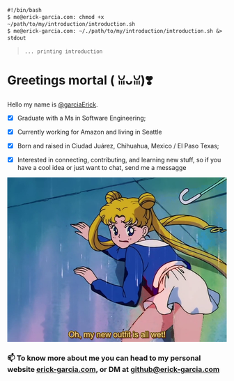 ```console
#!/bin/bash
$ me@erick-garcia.com: chmod +x ~/path/to/my/introduction/introduction.sh
$ me@erick-garcia.com: ~/./path/to/my/introduction/introduction.sh &> stdout
```

> `... printing introduction`

# Greetings mortal  ( ꈍᴗꈍ)❣️

Hello my name is [@garciaErick](https://github.com/garciaErick).

* [x] Graduate with a Ms in Software Engineering;
* [x] Currently working for Amazon and living in Seattle
* [x] Born and raised in Ciudad Juárez, Chihuahua, Mexico / El Paso Texas;
* [x] Interested in connecting, contributing, and learning new stuff, so if you have a cool idea or just want to chat, send me a messagge


![Alt txt](sailor_wet.png "Oh, my new outfit is all wet!")

### 📫 To know more about me you can head to my personal website [erick-garcia.com](https://erick-garcia.com/), or DM at [github@erick-garcia.com](mailto:github@erick-garcia.com)
